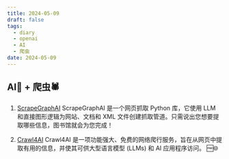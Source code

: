 ```yaml
---
title: 2024-05-09
draft: false
tags:
  - diary
  - openai
  - AI
  - 爬虫
date: 2024-05-09
---
```

## AI🤖 + 爬虫🕷️

1. [ScrapeGraphAI](https://github.com/VinciGit00/Scrapegraph-ai)
ScrapeGraphAI 是一个网页抓取 Python 库，它使用 LLM 和直接图形逻辑为网站、文档和 XML 文件创建抓取管道。只需说出您想要提取哪些信息，图书馆就会为您完成！

2. [Crawl4AI](https://github.com/unclecode/crawl4ai)
Crawl4AI 是一项功能强大、免费的网络爬行服务，旨在从网页中提取有用的信息，并使其可供大型语言模型 (LLMs) 和 AI 应用程序访问。 🆓🌐